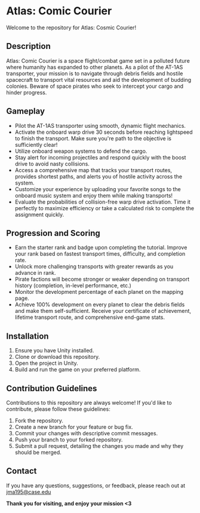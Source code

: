# Atlas: Comic Courier
Welcome to the repository for Atlas: Cosmic Courier!

## Description

Atlas: Comic Courier is a space flight/combat game set in a polluted future where humanity has expanded to other planets. As a pilot of the AT-1AS transporter, your mission is to navigate through debris fields and hostile spacecraft to transport vital resources and aid the development of budding colonies. Beware of space pirates who seek to intercept your cargo and hinder progress.

## Gameplay

- Pilot the AT-1AS transporter using smooth, dynamic flight mechanics.
- Activate the onboard warp drive 30 seconds before reaching lightspeed to finish the transport. Make sure you're path to the objective is sufficiently clear!
- Utilize onboard weapon systems to defend the cargo.
- Stay alert for incoming projectiles and respond quickly with the boost drive to avoid nasty collisions.
- Access a comprehensive map that tracks your transport routes, provides shortest paths, and alerts you of hostile activity across the system.
- Customize your experience by uploading your favorite songs to the onboard music system and enjoy them while making transports!
- Evaluate the probabilities of collision-free warp drive activation. Time it perfectly to maximize efficiency or take a calculated risk to complete the assignment quickly.

## Progression and Scoring

- Earn the starter rank and badge upon completing the tutorial. Improve your rank based on fastest transport times, difficulty, and completion rate.
- Unlock more challenging transports with greater rewards as you advance in rank.
- Pirate factions will become stronger or weaker depending on transport history (completion, in-level performance, etc.)
- Monitor the development percentage of each planet on the mapping page.
- Achieve 100% development on every planet to clear the debris fields and make them self-sufficient. Receive your certificate of achievement, lifetime transport route, and comprehensive end-game stats.

## Installation

1. Ensure you have Unity installed.
2. Clone or download this repository.
3. Open the project in Unity.
4. Build and run the game on your preferred platform.

## Contribution Guidelines

Contributions to this repository are always welcome! If you'd like to contribute, please follow these guidelines:
    
1. Fork the repository.
2. Create a new branch for your feature or bug fix.
3. Commit your changes with descriptive commit messages.
4. Push your branch to your forked repository.
5. Submit a pull request, detailing the changes you made and why they should be merged.

## Contact

If you have any questions, suggestions, or feedback, please reach out at [jma195@case.edu](mailto:jma195@case.edu)


**Thank you for visiting, and enjoy your mission <3**
